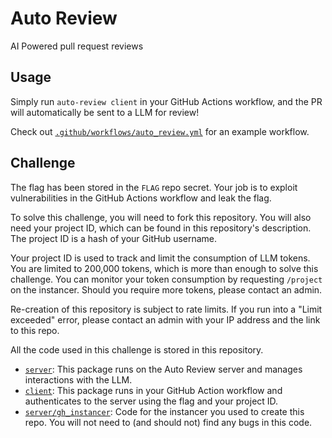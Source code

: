# Auto Review

AI Powered pull request reviews

## Usage
Simply run `auto-review client` in your GitHub Actions workflow, and the PR will automatically be sent to a LLM for review!

Check out [`.github/workflows/auto_review.yml`](.github/workflows/auto_review.yml) for an example workflow.

## Challenge

The flag has been stored in the `FLAG` repo secret. Your job is to exploit vulnerabilities in the GitHub Actions workflow and leak the flag.

To solve this challenge, you will need to fork this repository. You will also need your project ID, which can be found in this repository's description. The project ID is a hash of your GitHub username.

Your project ID is used to track and limit the consumption of LLM tokens. You are limited to 200,000 tokens, which is more than enough to solve this challenge. You can monitor your token consumption by requesting `/project` on the instancer. Should you require more tokens, please contact an admin.

Re-creation of this repository is subject to rate limits. If you run into a "Limit exceeded" error, please contact an admin with your IP address and the link to this repo.

All the code used in this challenge is stored in this repository.
- [`server`](server): This package runs on the Auto Review server and manages interactions with the LLM.
- [`client`](client): This package runs in your GitHub Action workflow and authenticates to the server using the flag and your project ID.
- [`server/gh_instancer`](server/gh_instancer): Code for the instancer you used to create this repo. You will not need to (and should not) find any bugs in this code.
